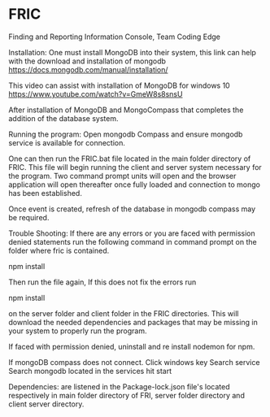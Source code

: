 # FRIC
Finding and Reporting Information Console, Team Coding Edge

Installation:
One must install MongoDB into their system, this link can help with the download and installation
of mongodb https://docs.mongodb.com/manual/installation/

This video can assist with installation of MongoDB for windows 10 https://www.youtube.com/watch?v=GmeW8s8snsU

After installation of MongoDB and MongoCompass that completes the addition of the database system.


Running the program:
Open mongodb Compass and ensure mongodb service is available for connection.

One can then run the FRIC.bat file located in the main folder directory of FRIC. This file
will begin running the client and server system necessary for the program. 
Two command prompt units will open and the browser application will open thereafter once fully loaded
and connection to mongo has been established.

Once event is created, refresh of the database in mongodb compass may be required.



Trouble Shooting:
If there are any errors or you are faced with permission denied statements run the following command
in command prompt on the folder where fric is contained.

npm install

Then run the file again, If this does not fix the errors run

npm install 

on the server folder and client folder in the FRIC directories. This will download the 
needed dependencies and packages that may be missing in your system to properly run the 
program.

If faced with permission denied, uninstall and re install nodemon for npm.

If mongoDB compass does not connect.
	Click windows key
	Search service
	Search mongodb located in the services
	hit start

Dependencies: are listened in the Package-lock.json file's located respectively in main folder directory
of FRI, server folder directory and client server directory.